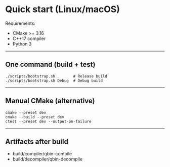 # Quick start (Linux/macOS)

Requirements:
- CMake >= 3.16
- C++17 compiler
- Python 3

---

## One command (build + test)

    ./scripts/bootstrap.sh        # Release build
    ./scripts/bootstrap.sh Debug  # Debug build

---

## Manual CMake (alternative)

    cmake --preset dev
    cmake --build --preset dev
    ctest --preset dev --output-on-failure

---

## Artifacts after build

- build/compiler/qbin-compile
- build/decompiler/qbin-decompile

